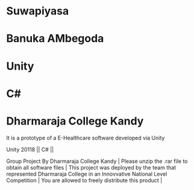 # Suwapiyasa
# Banuka AMbegoda
# Unity 
# C#
# Dharmaraja College Kandy

It is a prototype of a E-Healthcare software developed via Unity

Unity 20118 || C# || 

Group Project By Dharmaraja College Kandy |
Please unzip the .rar file to obtain all software files |
This project was deployed by the team that represented Dharmaraja College in an Innovvative National Level Competition |
You are allowed to freely distribute this product |
